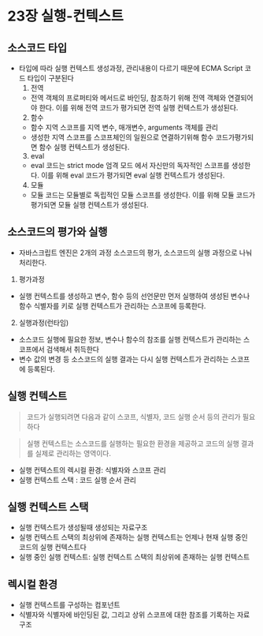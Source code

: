 # 23장 실행-컨텍스트

## 소스코드 타입

- 타입에 따라 실행 컨텍스트 생성과정, 관리내용이 다르기 때문에 ECMA Script 코드 타입이 구분된다
  1. 전역
  - 전역 객체의 프로퍼티와 메서드로 바인딩, 참조하기 위해 전역 객체와 연결되어야 한다. 이를 위해 전역 코드가 평가되면 전역 실행 컨텍스트가 생성된다.
  2. 함수
  - 함수 지역 스코프를 지역 변수, 매개변수, arguments 객체를 관리
  - 생성한 지역 스코프를 스코프체인의 일원으로 연결하기위해 함수 코드가평가되면 함수 실행 컨텍스트가 생성된다.
  3. eval
  - eval 코드는 strict mode 엄격 모드 에서 자신만의 독자적인 스코프를 생성한다. 이를 위해 eval 코드가 평가되면 eval 실행 컨텍스트가 생성된다.
  4. 모듈
  - 모듈 코드는 모듈별로 독립적인 모듈 스코프를 생성한다. 이를 위해 모듈 코드가 평가되면 모듈 실행 컨텍스트가 생성된다.

## 소스코드의 평가와 실행

- 자바스크립트 엔진은 2개의 과정 소스코드의 평가, 소스코드의 실행 과정으로 나눠 처리한다.

1. 평가과정

- 실행 컨텍스트를 생성하고 변수, 함수 등의 선언문만 먼저 실행하여 생성된 변수나 함수 식별자를 키로 실행 컨텍스트가 관리하는 스코프에 등록한다.

2. 실행과정(런타임)

- 소스코드 실행에 필요한 정보, 변수나 함수의 참조를 실행 컨텍스트가 관리하는 스코프에서 검색해서 취득한다
- 변수 값의 변경 등 소스코드의 실행 결과는 다시 실행 컨텍스트가 관리하는 스코프에 등록된다.

## 실행 컨텍스트

> 코드가 실행되려면 다음과 같이 스코프, 식별자, 코드 실행 순서 등의 관리가 필요하다

> 실행 컨텍스트는 소스코드를 실행하는 필요한 환경을 제공하고 코드의 실행 결과를 실제로 관리하는 영역이다.

- 실행 컨텍스트의 렉시컬 환경: 식별자와 스코프 관리
- 실행 컨텍스트 스택 : 코드 실행 순서 관리

## 실행 컨텍스트 스택

- 실행 컨텍스트가 생성될때 생성되는 자료구조
- 실행 컨텍스트 스택의 최상위에 존재하는 실행 컨텍스트는 언제나 현재 실행 중인 코드의 실행 컨텍스트다
- 실행 중인 실행 컨텍스트: 실행 컨텍스트 스택의 최상위에 존재하는 실행 컨텍스트

## 렉시컬 환경

- 실행 컨텍스트를 구성하는 컴포넌트
- 식별자와 식별자에 바인딩된 값, 그리고 상위 스코프에 대한 참조를 기록하는 자료구조
